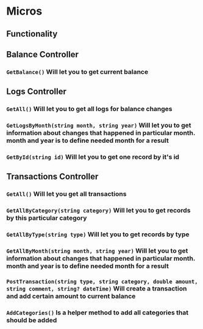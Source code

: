 # Micros
## Functionality

## Balance Controller
### `GetBalance()` Will let you to get current balance
## Logs Controller
### `GetAll()` Will let you to get all logs for balance changes
### `GetLogsByMonth(string month, string year)` Will let you to get information about changes that happened in particular month. month and year is to define needed month for a result
### `GetById(string id)` Will let you to get one record by it's id
## Transactions Controller 
### `GetAll()` Will let you get all transactions
### `GetAllByCategory(string category)` Will let you to get records by this particular category
### `GetAllByType(string type)` Will let you to get records by type
### `GetAllByMonth(string month, string year)` Will let you to get information about changes that happened in particular month. month and year is to define needed month for a result
### `PostTransaction(string type, string category, double amount, string comment, string? dateTime)` Will create a transaction and add certain amount to current balance
### `AddCategories()` Is a helper method to add all categories that should be added


